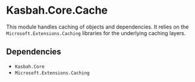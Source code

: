 # Kasbah.Core.Cache

This module handles caching of objects and dependencies.  It relies on the `Microsoft.Extensions.Caching` libraries for the underlying caching layers.

## Dependencies

 * `Kasbah.Core`
 * `Microsoft.Extensions.Caching`
